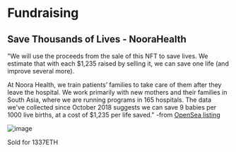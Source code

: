 # Fundraising 

## Save Thousands of Lives - NooraHealth
"We will use the proceeds from the sale of this NFT to save lives. We estimate that with each $1,235 raised by selling it, we can save one life (and improve several more).

At Noora Health, we train patients’ families to take care of them after they leave the hospital. We work primarily with new mothers and their families in South Asia, where we are running programs in 165 hospitals. The data we've collected since October 2018 suggests we can save 9 babies per 1000 live births, at a cost of $1,235 per life saved." -from [OpenSea listing](https://opensea.io/assets/0x495f947276749ce646f68ac8c248420045cb7b5e/96773753706640817147890456629920587151705670001482122310561805592519359070209)

![image](https://user-images.githubusercontent.com/1133607/120379690-696c3100-c320-11eb-82ac-0745bef73662.png)

Sold for 1337ETH


